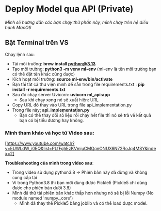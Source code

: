 # Deploy Model qua API (Private) 

*Mình sẽ hướng dẫn các bạn chạy thử phần này, mình chạy trên hệ điều hành MacOS*

## Bật Terminal trên VS 

Chạy lệnh sau: 

- Tải môi trường: **brew install python@3.13**
- Tạo môi trường: **python3 -m venv ml-env** (ml-env là tên môi trường bạn có thể đặt tên khác cũng được)
- Kích hoạt môi trường: **source ml-env/bin/activate**
- Bạn tải tất cả thư viện mình để sẵn trong file requirements.txt : **pip install -r requirements.txt**
- Sau đó chạy server Uvicorn: **uvicorn ml_api:app**
  + Sau khi chạy xong nó sẽ xuất hiện: URL
- Copy URL đó thay vào URL trong file api_implementation.py 
- Trong file này: **api_implementation.py**
  + Bạn có thế thay đổi số liệu rồi chạy hết file thì nó sẽ trả về kết quả bạn có bị tiểu đường hay không.
### Mình tham khảo và học từ Video sau:
[https://www.youtube.com/watch?v=EUWLdW_i0EQ&list=PLfFghEzKVmjuCMQqnONUX6N72RoJq4MSY&index=2]

**Troubleshooting của mình trong video sau:**

- Trong video sử dụng python3.8 -> Phiên bản này đã dừng và không cung cấp tải 
- Vì trong Python3.8 thì bạn mới dùng được Pickle5 (Pickle5 chỉ dùng được cho phiên bản dưới 3.8)
- Mình đã thử tải phiên bản khác thấp hơn nhưng nó sẽ bị lỗi Numpy (No module named 'numpy._core')
  + Mình đã thay thế Pickle5 bằng joblib và có thể load được model.
